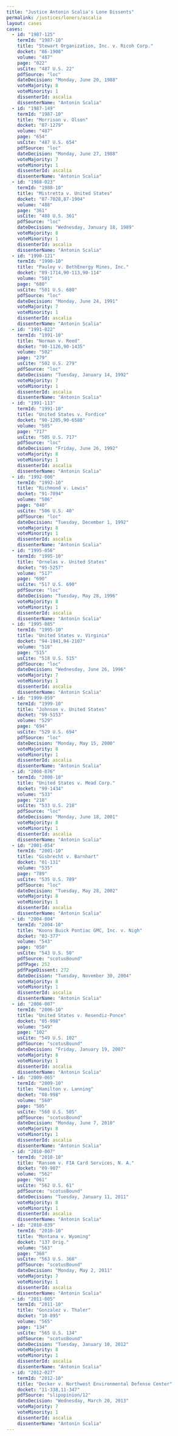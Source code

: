 ```yaml
---
title: "Justice Antonin Scalia's Lone Dissents"
permalink: /justices/loners/ascalia
layout: cases
cases:
  - id: "1987-125"
    termId: "1987-10"
    title: "Stewart Organization, Inc. v. Ricoh Corp."
    docket: "86-1908"
    volume: "487"
    page: "022"
    usCite: "487 U.S. 22"
    pdfSource: "loc"
    dateDecision: "Monday, June 20, 1988"
    voteMajority: 8
    voteMinority: 1
    dissenterId: ascalia
    dissenterName: "Antonin Scalia"
  - id: "1987-149"
    termId: "1987-10"
    title: "Morrison v. Olson"
    docket: "87-1279"
    volume: "487"
    page: "654"
    usCite: "487 U.S. 654"
    pdfSource: "loc"
    dateDecision: "Monday, June 27, 1988"
    voteMajority: 7
    voteMinority: 1
    dissenterId: ascalia
    dissenterName: "Antonin Scalia"
  - id: "1988-023"
    termId: "1988-10"
    title: "Mistretta v. United States"
    docket: "87-7028,87-1904"
    volume: "488"
    page: "361"
    usCite: "488 U.S. 361"
    pdfSource: "loc"
    dateDecision: "Wednesday, January 18, 1989"
    voteMajority: 8
    voteMinority: 1
    dissenterId: ascalia
    dissenterName: "Antonin Scalia"
  - id: "1990-121"
    termId: "1990-10"
    title: "Pauley v. BethEnergy Mines, Inc."
    docket: "89-1714,90-113,90-114"
    volume: "501"
    page: "680"
    usCite: "501 U.S. 680"
    pdfSource: "loc"
    dateDecision: "Monday, June 24, 1991"
    voteMajority: 7
    voteMinority: 1
    dissenterId: ascalia
    dissenterName: "Antonin Scalia"
  - id: "1991-022"
    termId: "1991-10"
    title: "Norman v. Reed"
    docket: "90-1126,90-1435"
    volume: "502"
    page: "279"
    usCite: "502 U.S. 279"
    pdfSource: "loc"
    dateDecision: "Tuesday, January 14, 1992"
    voteMajority: 7
    voteMinority: 1
    dissenterId: ascalia
    dissenterName: "Antonin Scalia"
  - id: "1991-113"
    termId: "1991-10"
    title: "United States v. Fordice"
    docket: "90-1205,90-6588"
    volume: "505"
    page: "717"
    usCite: "505 U.S. 717"
    pdfSource: "loc"
    dateDecision: "Friday, June 26, 1992"
    voteMajority: 8
    voteMinority: 1
    dissenterId: ascalia
    dissenterName: "Antonin Scalia"
  - id: "1992-006"
    termId: "1992-10"
    title: "Richmond v. Lewis"
    docket: "91-7094"
    volume: "506"
    page: "040"
    usCite: "506 U.S. 40"
    pdfSource: "loc"
    dateDecision: "Tuesday, December 1, 1992"
    voteMajority: 8
    voteMinority: 1
    dissenterId: ascalia
    dissenterName: "Antonin Scalia"
  - id: "1995-056"
    termId: "1995-10"
    title: "Ornelas v. United States"
    docket: "95-5257"
    volume: "517"
    page: "690"
    usCite: "517 U.S. 690"
    pdfSource: "loc"
    dateDecision: "Tuesday, May 28, 1996"
    voteMajority: 8
    voteMinority: 1
    dissenterId: ascalia
    dissenterName: "Antonin Scalia"
  - id: "1995-085"
    termId: "1995-10"
    title: "United States v. Virginia"
    docket: "94-1941,94-2107"
    volume: "518"
    page: "515"
    usCite: "518 U.S. 515"
    pdfSource: "loc"
    dateDecision: "Wednesday, June 26, 1996"
    voteMajority: 7
    voteMinority: 1
    dissenterId: ascalia
    dissenterName: "Antonin Scalia"
  - id: "1999-059"
    termId: "1999-10"
    title: "Johnson v. United States"
    docket: "99-5153"
    volume: "529"
    page: "694"
    usCite: "529 U.S. 694"
    pdfSource: "loc"
    dateDecision: "Monday, May 15, 2000"
    voteMajority: 8
    voteMinority: 1
    dissenterId: ascalia
    dissenterName: "Antonin Scalia"
  - id: "2000-076"
    termId: "2000-10"
    title: "United States v. Mead Corp."
    docket: "99-1434"
    volume: "533"
    page: "218"
    usCite: "533 U.S. 218"
    pdfSource: "loc"
    dateDecision: "Monday, June 18, 2001"
    voteMajority: 8
    voteMinority: 1
    dissenterId: ascalia
    dissenterName: "Antonin Scalia"
  - id: "2001-054"
    termId: "2001-10"
    title: "Gisbrecht v. Barnhart"
    docket: "01-131"
    volume: "535"
    page: "789"
    usCite: "535 U.S. 789"
    pdfSource: "loc"
    dateDecision: "Tuesday, May 28, 2002"
    voteMajority: 8
    voteMinority: 1
    dissenterId: ascalia
    dissenterName: "Antonin Scalia"
  - id: "2004-004"
    termId: "2004-10"
    title: "Koons Buick Pontiac GMC, Inc. v. Nigh"
    docket: "03-377"
    volume: "543"
    page: "050"
    usCite: "543 U.S. 50"
    pdfSource: "scotusBound"
    pdfPage: 252
    pdfPageDissent: 272
    dateDecision: "Tuesday, November 30, 2004"
    voteMajority: 8
    voteMinority: 1
    dissenterId: ascalia
    dissenterName: "Antonin Scalia"
  - id: "2006-007"
    termId: "2006-10"
    title: "United States v. Resendiz-Ponce"
    docket: "05-998"
    volume: "549"
    page: "102"
    usCite: "549 U.S. 102"
    pdfSource: "scotusBound"
    dateDecision: "Friday, January 19, 2007"
    voteMajority: 8
    voteMinority: 1
    dissenterId: ascalia
    dissenterName: "Antonin Scalia"
  - id: "2009-065"
    termId: "2009-10"
    title: "Hamilton v. Lanning"
    docket: "08-998"
    volume: "560"
    page: "505"
    usCite: "560 U.S. 505"
    pdfSource: "scotusBound"
    dateDecision: "Monday, June 7, 2010"
    voteMajority: 8
    voteMinority: 1
    dissenterId: ascalia
    dissenterName: "Antonin Scalia"
  - id: "2010-007"
    termId: "2010-10"
    title: "Ransom v. FIA Card Services, N. A."
    docket: "09-907"
    volume: "562"
    page: "061"
    usCite: "562 U.S. 61"
    pdfSource: "scotusBound"
    dateDecision: "Tuesday, January 11, 2011"
    voteMajority: 8
    voteMinority: 1
    dissenterId: ascalia
    dissenterName: "Antonin Scalia"
  - id: "2010-039"
    termId: "2010-10"
    title: "Montana v. Wyoming"
    docket: "137 Orig."
    volume: "563"
    page: "368"
    usCite: "563 U.S. 368"
    pdfSource: "scotusBound"
    dateDecision: "Monday, May 2, 2011"
    voteMajority: 7
    voteMinority: 1
    dissenterId: ascalia
    dissenterName: "Antonin Scalia"
  - id: "2011-005"
    termId: "2011-10"
    title: "Gonzalez v. Thaler"
    docket: "10-895"
    volume: "565"
    page: "134"
    usCite: "565 U.S. 134"
    pdfSource: "scotusBound"
    dateDecision: "Tuesday, January 10, 2012"
    voteMajority: 8
    voteMinority: 1
    dissenterId: ascalia
    dissenterName: "Antonin Scalia"
  - id: "2012-027"
    termId: "2012-10"
    title: "Decker v. Northwest Environmental Defense Center"
    docket: "11-338,11-347"
    pdfSource: "slipopinion/12"
    dateDecision: "Wednesday, March 20, 2013"
    voteMajority: 7
    voteMinority: 1
    dissenterId: ascalia
    dissenterName: "Antonin Scalia"
---
```

